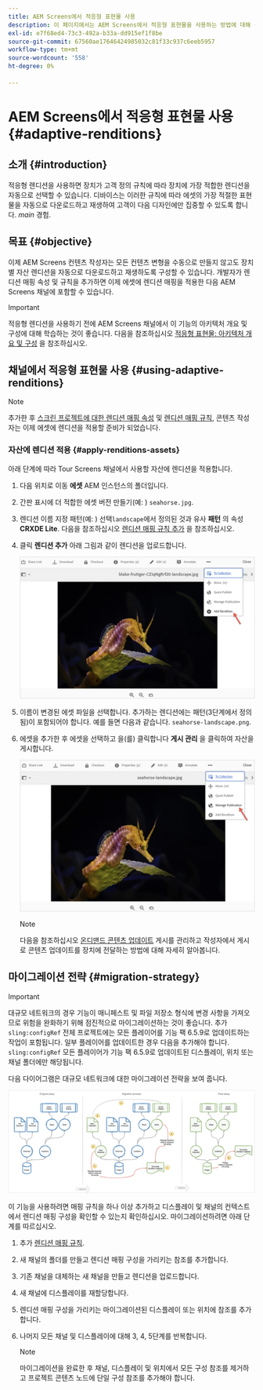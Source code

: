 ```yaml
---
title: AEM Screens에서 적응형 표현물 사용
description: 이 페이지에서는 AEM Screens에서 적응형 표현물을 사용하는 방법에 대해 설명합니다.
exl-id: e7f68ed4-73c3-492a-b33a-dd915ef1f8be
source-git-commit: 67560ae17646424985032c81f33c937c6eeb5957
workflow-type: tm+mt
source-wordcount: '558'
ht-degree: 0%

---
```


# AEM Screens에서 적응형 표현물 사용 {#adaptive-renditions}

## 소개 {#introduction}

적응형 렌디션을 사용하면 장치가 고객 정의 규칙에 따라 장치에 가장 적합한 렌디션을 자동으로 선택할 수 있습니다. 디바이스는 이러한 규칙에 따라 에셋의 가장 적절한 표현물을 자동으로 다운로드하고 재생하여 고객이 다음 디자인에만 집중할 수 있도록 합니다. *main* 경험.

## 목표 {#objective}

이제 AEM Screens 컨텐츠 작성자는 모든 컨텐츠 변형을 수동으로 만들지 않고도 장치별 자산 렌디션을 자동으로 다운로드하고 재생하도록 구성할 수 있습니다.
개발자가 렌디션 매핑 속성 및 규칙을 추가하면 이제 에셋에 렌디션 매핑을 적용한 다음 AEM Screens 채널에 포함할 수 있습니다.

>[!IMPORTANT]
>적응형 렌디션을 사용하기 전에 AEM Screens 채널에서 이 기능의 아키텍처 개요 및 구성에 대해 학습하는 것이 좋습니다. 다음을 참조하십시오 [적응형 표현물: 아키텍처 개요 및 구성](/help/user-guide/adaptive-renditions.md) 을 참조하십시오.

## 채널에서 적응형 표현물 사용 {#using-adaptive-renditions}

>[!NOTE]
>추가한 후 [스크린 프로젝트에 대한 렌디션 매핑 속성](/help/user-guide/adaptive-renditions.md#rendition-mapping-new) 및 [렌디션 매핑 규칙](/help/user-guide/adaptive-renditions.md#add-rendition-mapping-rules), 콘텐츠 작성자는 이제 에셋에 렌디션을 적용할 준비가 되었습니다.

### 자산에 렌디션 적용 {#apply-renditions-assets}

아래 단계에 따라 Tour Screens 채널에서 사용할 자산에 렌디션을 적용합니다.

1. 다음 위치로 이동 **에셋** AEM 인스턴스의 폴더입니다.

1. 간판 표시에 더 적합한 에셋 버전 만들기(예: ) `seahorse.jpg`.

1. 렌디션 이름 지정 패턴(예: ) 선택`landscape`에서 정의된 것과 유사 **패턴** 의 속성 **CRXDE Lite**. 다음을 참조하십시오 [렌디션 매핑 규칙 추가](/help/user-guide/adaptive-renditions.md#add-rendition-mapping-rules) 을 참조하십시오.

1. 클릭 **렌디션 추가** 아래 그림과 같이 렌디션을 업로드합니다.

   ![이미지](/help/user-guide/assets/adaptive-renditions/manage-pub-asset2.png)

1. 이름이 변경된 에셋 파일을 선택합니다. 추가하는 렌디션에는 패턴(3단계에서 정의됨)이 포함되어야 합니다. 예를 들면 다음과 같습니다. `seahorse-landscape.png`.

1. 에셋을 추가한 후 에셋을 선택하고 을(를) 클릭합니다 **게시 관리** 을 클릭하여 자산을 게시합니다.

   ![이미지](/help/user-guide/assets/adaptive-renditions/manage-pub-asset1.png)

   >[!NOTE]
   >다음을 참조하십시오 [온디맨드 콘텐츠 업데이트](https://experienceleague.adobe.com/docs/experience-manager-screens/user-guide/authoring/content-updates/on-demand-content.html?lang=en) 게시를 관리하고 작성자에서 게시로 콘텐츠 업데이트를 장치에 전달하는 방법에 대해 자세히 알아봅니다.


## 마이그레이션 전략 {#migration-strategy}

>[!IMPORTANT]
>대규모 네트워크의 경우 기능이 매니페스트 및 파일 저장소 형식에 변경 사항을 가져오므로 위험을 완화하기 위해 점진적으로 마이그레이션하는 것이 좋습니다. 추가 `sling:configRef` 전체 프로젝트에는 모든 플레이어를 기능 팩 6.5.9로 업데이트하는 작업이 포함됩니다. 일부 플레이어를 업데이트한 경우 다음을 추가해야 합니다. `sling:configRef` 모든 플레이어가 기능 팩 6.5.9로 업데이트된 디스플레이, 위치 또는 채널 폴더에만 해당됩니다.

다음 다이어그램은 대규모 네트워크에 대한 마이그레이션 전략을 보여 줍니다.

![이미지](/help/user-guide/assets/adaptive-renditions/migration-strategy1.png)

이 기능을 사용하려면 매핑 규칙을 하나 이상 추가하고 디스플레이 및 채널의 컨텍스트에서 렌디션 매핑 구성을 확인할 수 있는지 확인하십시오. 마이그레이션하려면 아래 단계를 따르십시오.

1. 추가 [렌디션 매핑 규칙](/help/user-guide/adaptive-renditions.md).
1. 새 채널의 폴더를 만들고 렌디션 매핑 구성을 가리키는 참조를 추가합니다.
1. 기존 채널을 대체하는 새 채널을 만들고 렌디션을 업로드합니다.
1. 새 채널에 디스플레이를 재할당합니다.
1. 렌디션 매핑 구성을 가리키는 마이그레이션된 디스플레이 또는 위치에 참조를 추가합니다.
1. 나머지 모든 채널 및 디스플레이에 대해 3, 4, 5단계를 반복합니다.

   >[!NOTE]
   >마이그레이션을 완료한 후 채널, 디스플레이 및 위치에서 모든 구성 참조를 제거하고 프로젝트 콘텐츠 노드에 단일 구성 참조를 추가해야 합니다.

